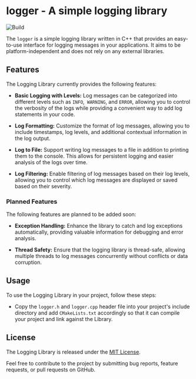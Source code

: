 # logger - A simple logging library
![Build](https://github.com/basicfunc/logger/actions/workflows/cmake.yml/badge.svg)

The `logger` is a simple logging library written in C++ that provides an easy-to-use interface for logging messages in your applications. It aims to be platform-independent and does not rely on any external libraries.

## Features

The Logging Library currently provides the following features:

- **Basic Logging with Levels:** Log messages can be categorized into different levels such as `INFO`,` WARNING`, and `ERROR`, allowing you to control the verbosity of the logs while providing a convenient way to add log statements in your code.

- **Log Formatting:** Customize the format of log messages, allowing you to include timestamps, log levels, and additional contextual information in the log output.

- **Log to File:** Support writing log messages to a file in addition to printing them to the console. This allows for persistent logging and easier analysis of the logs over time.

- **Log Filtering:** Enable filtering of log messages based on their log levels, allowing you to control which log messages are displayed or saved based on their severity.

### Planned Features

The following features are planned to be added soon:

- **Exception Handling:** Enhance the library to catch and log exceptions automatically, providing valuable information for debugging and error analysis.

- **Thread Safety:** Ensure that the logging library is thread-safe, allowing multiple threads to log messages concurrently without conflicts or data corruption.

## Usage

To use the Logging Library in your project, follow these steps:

- Copy the `logger.h` and `logger.cpp` header file into your project's include directory and add `CMakeLists.txt` accordingly so that it can compile your project and link against the Library.

## License

The Logging Library is released under the [MIT License](LICENSE).

Feel free to contribute to the project by submitting bug reports, feature requests, or pull requests on GitHub.

